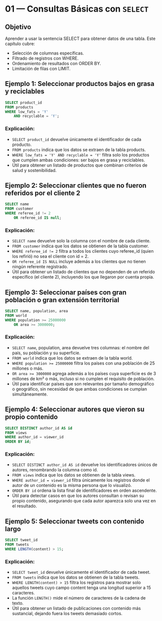 # 01 — Consultas Básicas con `SELECT`
## Objetivo

Aprender a usar la sentencia SELECT para obtener datos de una tabla.
Este capítulo cubre:
- Selección de columnas específicas.
- Filtrado de registros con WHERE.
- Ordenamiento de resultados con ORDER BY.
- Limitación de filas con LIMIT.

## Ejemplo 1: Seleccionar productos bajos en grasa y reciclables
```sql
SELECT product_id
FROM products
WHERE low_fats = 'Y' 
    AND recyclable = 'Y';
```
### Explicación:
- `SELECT product_id` devuelve únicamente el identificador de cada producto.
- `FROM products` indica que los datos se extraen de la tabla products.
- `WHERE low_fats = 'Y' AND recyclable = 'Y'` filtra solo los productos que cumplen ambas condiciones: ser bajos en grasa y reciclables.
- Útil para obtener un listado de productos que combinan criterios de salud y sostenibilidad.

## Ejemplo 2: Seleccionar clientes que no fueron referidos por el cliente 2
```sql
SELECT name
FROM customer
WHERE referee_id != 2 
    OR referee_id IS null;
```
### Explicación:
- `SELECT name` devuelve solo la columna con el nombre de cada cliente.
- `FROM customer` indica que los datos se obtienen de la tabla customer.
- `WHERE referee_id != 2` filtra a todos los clientes cuyo referee_id (quien los refirió) no sea el cliente con id = 2.
- `OR referee_id IS NULL` incluye además a los clientes que no tienen ningún referente registrado.
- Útil para obtener un listado de clientes que no dependen de un referido específico (el cliente 2), incluyendo los que llegaron por cuenta propia.

## Ejemplo 3: Seleccionar países con gran población o gran extensión territorial
```sql
SELECT name, population, area
FROM world
WHERE population >= 25000000
    OR area >= 3000000;
```
### Explicación:
- `SELECT name`, population, area devuelve tres columnas: el nombre del país, su población y su superficie.
- `FROM world` indica que los datos se extraen de la tabla world.
- `WHERE population >= 25000000` filtra los países con una población de 25 millones o más.
- `OR area >= 3000000` agrega además a los países cuya superficie es de 3 millones de km² o más, incluso si no cumplen el requisito de población.
- Útil para identificar países que son relevantes por tamaño demográfico o geográfico, sin necesidad de que ambas condiciones se cumplan simultáneamente.

## Ejemplo 4: Seleccionar autores que vieron su propio contenido
```sql
SELECT DISTINCT author_id AS id
FROM views
WHERE author_id = viewer_id
ORDER BY id;
```
### Explicación: 
- `SELECT DISTINCT author_id AS id` devuelve los identificadores únicos de autores, renombrando la columna como id.
- `FROM views` indica que los datos se obtienen de la tabla views.
- `WHERE author_id = viewer_id` filtra únicamente los registros donde el autor de un contenido es la misma persona que lo visualizó.
- `ORDER BY id` ordena la lista final de identificadores en orden ascendente.
- Útil para detectar casos en que los autores consultan o revisan su propio contenido, asegurando que cada autor aparezca solo una vez en el resultado.

## Ejemplo 5: Seleccionar tweets con contenido largo
```sql
SELECT tweet_id
FROM tweets
WHERE LENGTH(content) > 15;
```
### Explicación: 
- `SELECT tweet_id` devuelve únicamente el identificador de cada tweet.
- `FROM tweets` indica que los datos se obtienen de la tabla tweets.
- `WHERE LENGTH(content) > 15` filtra los registros para mostrar solo aquellos tweets cuyo campo content tenga una longitud superior a 15 caracteres.
- La función `LENGTH()` mide el número de caracteres de la cadena de texto.
- Útil para obtener un listado de publicaciones con contenido más sustancial, dejando fuera los tweets demasiado cortos.
